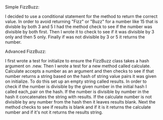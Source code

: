 Simple FizzBuzz:

I decided to use a conditional statement for the method to return the correct value.  In order to avoid returning "Fizz" or "Buzz" for a number like 15 that is divisble by both 3 and 5 I had the method check to see if the number was divisible by both first.  Then I wrote it to check to see if it was divisible by 3 only and then 5 only.  Finally if was not divisible by 3 or 5 it returns the number.

Advanced FizzBuzz:

I first wrote a test for initialize to ensure the FizzBuzz class takes a hash argument on .new. Then I wrote a test for a new method called calculate. Calculate accepts a number as an argument and then checks to see if that number returns a string based on the hash of string value pairs it was given on initialize. To do this set up an empty string called results. In order to check if the number is divisible by the given number in the initial hash I called each_pair on the hash.  If the number is divisible by number in the hash it concatenates the string with results.  If the calculate number is not divisible by any number from the hash then it leaves results blank. Next the method checks to see if results is blank and if it is it returns the calculate number and if it's not it returns the results string.
